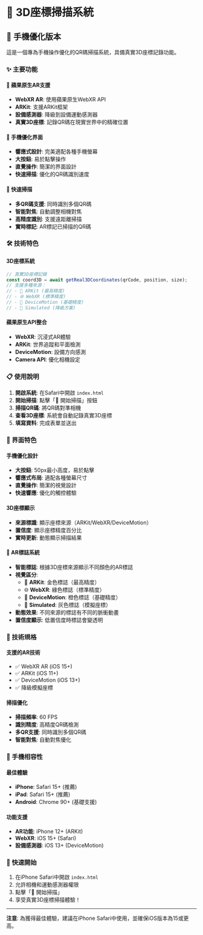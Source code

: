 # 🎯 3D座標掃描系統

## 📱 手機優化版本

這是一個專為手機操作優化的QR碼掃描系統，具備真實3D座標記錄功能。

### ✨ 主要功能

#### 🍎 蘋果原生AR支援
- **WebXR AR**: 使用蘋果原生WebXR API
- **ARKit**: 支援ARKit框架
- **設備感測器**: 降級到設備運動感測器
- **真實3D座標**: 記錄QR碼在現實世界中的精確位置

#### 📱 手機優化界面
- **響應式設計**: 完美適配各種手機螢幕
- **大按鈕**: 易於點擊操作
- **直覺操作**: 簡潔的界面設計
- **快速掃描**: 優化的QR碼識別速度

#### 🚀 快速掃描
- **多QR碼支援**: 同時識別多個QR碼
- **智能對焦**: 自動調整相機對焦
- **高精度識別**: 支援遠距離掃描
- **實時標記**: AR標記已掃描的QR碼

### 🛠️ 技術特色

#### 3D座標系統
```javascript
// 真實3D座標記錄
const coord3D = await getReal3DCoordinates(qrCode, position, size);
// 支援多種來源：
// - 🍎 ARKit (最高精度)
// - 🌐 WebXR (標準精度)  
// - 📱 DeviceMotion (基礎精度)
// - 🎲 Simulated (降級方案)
```

#### 蘋果原生API整合
- **WebXR**: 沉浸式AR體驗
- **ARKit**: 世界追蹤和平面檢測
- **DeviceMotion**: 設備方向感測
- **Camera API**: 優化相機設定

### 📋 使用說明

1. **開啟系統**: 在Safari中開啟 `index.html`
2. **開始掃描**: 點擊「📱 開始掃描」按鈕
3. **掃描QR碼**: 將QR碼對準相機
4. **查看3D座標**: 系統會自動記錄真實3D座標
5. **填寫資料**: 完成表單並送出

### 🎨 界面特色

#### 手機優化設計
- **大按鈕**: 50px最小高度，易於點擊
- **響應式布局**: 適配各種螢幕尺寸
- **直覺操作**: 簡潔的視覺設計
- **快速響應**: 優化的觸控體驗

#### 3D座標顯示
- **來源標識**: 顯示座標來源（ARKit/WebXR/DeviceMotion）
- **置信度**: 顯示座標精度百分比
- **實時更新**: 動態顯示掃描結果

#### 🎯 AR標誌系統
- **智能標誌**: 根據3D座標來源顯示不同顏色的AR標誌
- **視覺區分**: 
  - 🍎 **ARKit**: 金色標誌（最高精度）
  - 🌐 **WebXR**: 綠色標誌（標準精度）
  - 📱 **DeviceMotion**: 橙色標誌（基礎精度）
  - 🎲 **Simulated**: 灰色標誌（模擬座標）
- **動態效果**: 不同來源的標誌有不同的脈衝動畫
- **置信度顯示**: 低置信度時標誌會變透明

### 🔧 技術規格

#### 支援的AR技術
- ✅ WebXR AR (iOS 15+)
- ✅ ARKit (iOS 11+)
- ✅ DeviceMotion (iOS 13+)
- ✅ 降級模擬座標

#### 掃描優化
- **掃描頻率**: 60 FPS
- **識別精度**: 高精度QR碼檢測
- **多QR支援**: 同時識別多個QR碼
- **智能對焦**: 自動對焦優化

### 📱 手機相容性

#### 最佳體驗
- **iPhone**: Safari 15+ (推薦)
- **iPad**: Safari 15+ (推薦)
- **Android**: Chrome 90+ (基礎支援)

#### 功能支援
- **AR功能**: iPhone 12+ (ARKit)
- **WebXR**: iOS 15+ (Safari)
- **設備感測器**: iOS 13+ (DeviceMotion)

### 🚀 快速開始

1. 在iPhone Safari中開啟 `index.html`
2. 允許相機和運動感測器權限
3. 點擊「📱 開始掃描」
4. 享受真實3D座標掃描體驗！

---

**注意**: 為獲得最佳體驗，建議在iPhone Safari中使用，並確保iOS版本為15或更高。
